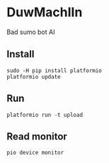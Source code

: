 # DuwMachIIn
Bad sumo bot AI

## Install

```
sudo -H pip install platformio
platformio update
```

## Run

```
platformio run -t upload
```

## Read monitor

```
pio device monitor
```